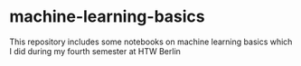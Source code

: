 # machine-learning-basics
This repository includes some notebooks on machine learning basics which I did during my fourth semester at HTW Berlin
